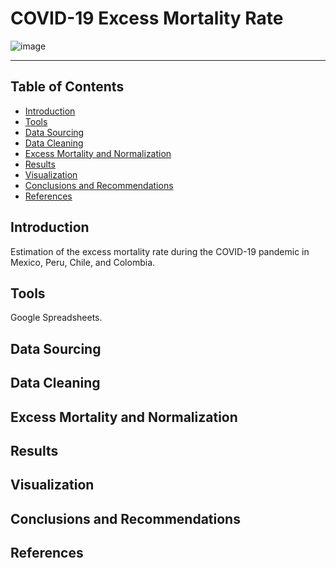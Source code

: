 # COVID-19 Excess Mortality Rate
![image](https://github.com/karlarochaes/covid19-excess-mortality/assets/88100992/91800f41-b158-48ce-963b-f8770fff51e3)

---
## Table of Contents
- [Introduction](#introduction)
- [Tools](#tools)
- [Data Sourcing](#data-sourcing)
- [Data Cleaning](#data-cleaning)
- [Excess Mortality and Normalization](#excess-mortality-and-normalization)
- [Results](#results)
- [Visualization](#visualization)
- [Conclusions and Recommendations](#conclusions-and-recommendations)
- [References](#references)

## Introduction
Estimation of the excess mortality rate during the COVID-19 pandemic in Mexico, Peru, Chile, and Colombia.

## Tools
Google Spreadsheets.

## Data Sourcing

## Data Cleaning

## Excess Mortality and Normalization

## Results

## Visualization

## Conclusions and Recommendations

## References
